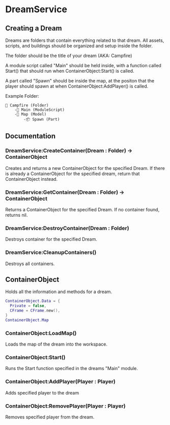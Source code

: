 # DreamService
## Creating a Dream
Dreams are folders that contain everything related to that dream. All assets, scripts, and buildings should be organized and setup inside the folder.

The folder should be the title of your dream (AKA: Campfire)

A module script called "Main" should be held inside, with a function called Start() that should run when ContainerObject:Start() is called.

A part called "Spawn" should be inside the map, at the positon that the player should spawn at when ContainerObject:AddPlayer() is called.

Example Folder:
```
📁 Campfire (Folder)
    -📜 Main (ModuleScript)
    -🏢 Map (Model)
        -📦 Spawn (Part)
```

## Documentation
### DreamService:CreateContainer(Dream : Folder) -> ContainerObject
Creates and returns a new ContainerObject for the specified Dream. If there is already a ContainerObject for the specified dream, return that ContainerObject instead.

### DreamService:GetContainer(Dream : Folder) -> ContainerObject
Returns a ContainerObject for the specified Dream. If no container found, returns nil.

### DreamService:DestroyContainer(Dream : Folder)
Destroys container for the specified Dream.

### DreamService:CleanupContainers()
Destroys all containers.

## ContainerObject
Holds all the information and methods for a dream. 
```lua
ContainerObject.Data = {
  Private = false,
  CFrame = CFrame.new(),
}
ContainerObject.Map
```
### ContainerObject:LoadMap()
Loads the map of the dream into the workspace. 

### ContainerObject:Start()
Runs the Start function specified in the dreams "Main" module.

### ContainerObject:AddPlayer(Player : Player)
Adds specified player to the dream

### ContainerObject:RemovePlayer(Player : Player)
Removes specified player from the dream.
